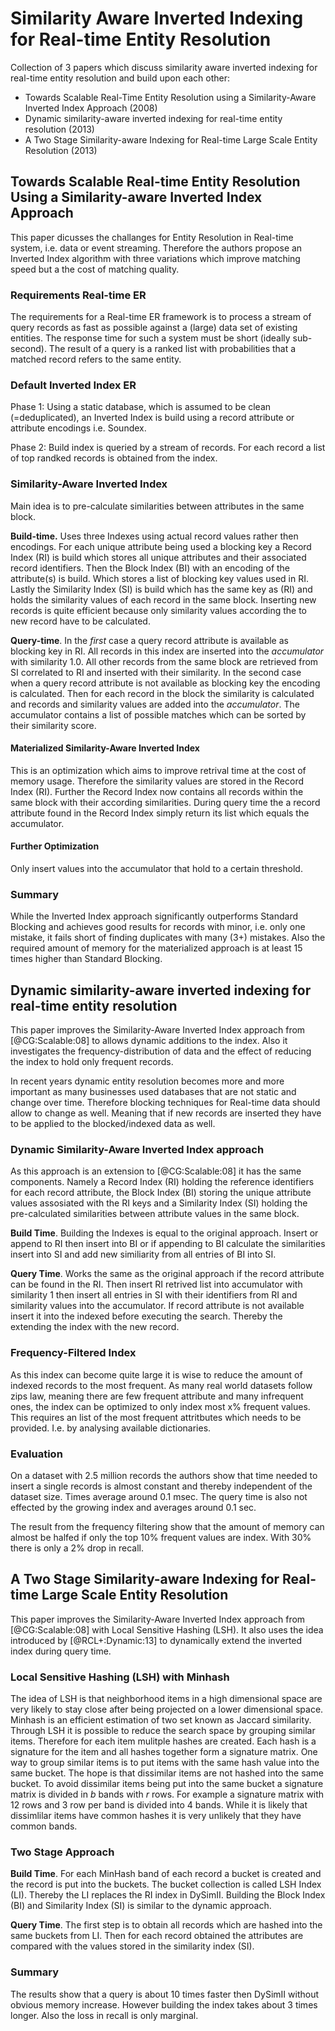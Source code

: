 # Similarity Aware Inverted Indexing for Real-time Entity Resolution

Collection of 3 papers which discuss similarity aware inverted indexing for
real-time entity resolution and build upon each other:

* Towards Scalable Real-Time Entity Resolution using a Similarity-Aware
  Inverted Index Approach (2008)
* Dynamic similarity-aware inverted indexing for real-time entity resolution
  (2013)
* A Two Stage Similarity-aware Indexing for Real-time Large Scale Entity
  Resolution (2013)

## Towards Scalable Real-time Entity Resolution Using a Similarity-aware Inverted Index Approach

This paper dicusses the challanges for Entity Resolution in Real-time system,
i.e. data or event streaming. Therefore the authors propose an Inverted Index
algorithm with three variations which improve matching speed but a the cost of
matching quality.

### Requirements Real-time ER

The requirements for a Real-time ER framework is to process a stream of query
records as fast as possible against a (large) data set of existing entities. The
response time for such a system must be short (ideally sub-second). The result
of a query is a ranked list with probabilities that a matched record refers to
the same entity.

### Default  Inverted Index ER

Phase 1: Using a static database, which is assumed to be clean (=deduplicated),
an Inverted Index is build using a record attribute or attribute encodings i.e.
Soundex.

Phase 2: Build index is queried by a stream of records. For each record a list
of top randked records is obtained from the index.

### Similarity-Aware Inverted Index

Main idea is to pre-calculate similarities between attributes in the same block.

**Build-time.** Uses three Indexes using actual record values rather then
encodings. For each unique attribute being used a blocking key a Record Index
(RI) is build which stores all unique attributes and their associated record
identifiers. Then the Block Index (BI) with an encoding of the attribute(s) is
build. Which stores a list of blocking key values used in RI. Lastly the
Similarity Index (SI) is build which has the same key as (RI) and holds the
similarity values of each record in the same block. Inserting new records is
quite efficient because only similarity values according the to new record have
to be calculated.

**Query-time**. In the *first* case a query record attribute is available as
blocking key in RI. All records in this index are inserted into the
*accumulator* with similarity 1.0. All other records from the same block are
retrieved from SI correlated to RI and inserted with their similarity. In the
second case when a query record attribute is not available as blocking key the
encoding is calculated. Then for each record in the block the similarity is
calculated and records and similarity values are added into the *accumulator*.
The accumulator contains a list of possible matches which can be sorted by their
similarity score.

#### Materialized Similarity-Aware Inverted Index

This is an optimization which aims to improve retrival time at the cost of
memory usage. Therefore the similarity values are stored in the Record Index
(RI). Further the Record Index now contains all records within the same block
with their according similarities. During query time the a record attribute
found in the Record Index simply return its list which equals the accumulator.

#### Further Optimization

Only insert values into the accumulator that hold to a certain threshold.

### Summary

While the Inverted Index approach significantly outperforms Standard Blocking
and achieves good results for records with minor, i.e. only one mistake, it
fails short of finding duplicates with many (3+) mistakes. Also the required
amount of memory for the materialized approach is at least 15 times higher than
Standard Blocking.

## Dynamic similarity-aware inverted indexing for real-time entity resolution

This paper improves the Similarity-Aware Inverted Index approach from
[@CG:Scalable:08] to allows dynamic additions to the index. Also it investigates
the frequency-distribution of data and the effect of reducing the index to hold
only frequent records.

In recent years dynamic entity resolution becomes more and more important as
many businesses used databases that are not static and change over time.
Therefore blocking techniques for Real-time data should allow to change as well.
Meaning that if new records are inserted they have to be applied to the
blocked/indexed data as well.

### Dynamic Similarity-Aware Inverted Index approach

As this approach is an extension to [@CG:Scalable:08] it has the same
components. Namely a Record Index (RI) holding the reference identifiers for
each record attribute, the Block Index (BI) storing the unique attribute values
assosiated with the RI keys and a Similarity Index (SI) holding the
pre-calculated similarities between attribute values in the same block.

**Build Time**. Building the Indexes is equal to the original approach. Insert
or append to RI then insert into BI or if appending to BI calculate the
similarities insert into SI and add new similiarity from all entries of BI into
SI.

**Query Time**. Works the same as the original approach if the record attribute
can be found in the RI. Then insert RI retrived list into accumulator with
similarity 1 then insert all entries in SI with their identifiers from RI and
similarity values into the accumulator. If record attribute is not available
insert it into the indexed before executing the search. Thereby the extending
the index with the new record.

### Frequency-Filtered Index

As this index can become quite large it is wise to reduce the amount of indexed
records to the most frequent. As many real world datasets follow zips law,
meaning there are few frequent attribute and many infrequent ones, the index can
be optimized to only index most x% frequent values. This requires an list of
the most frequent attritbutes which needs to be provided. I.e. by analysing
available dictionaries.

### Evaluation

On a dataset with 2.5 million records the authors show that time needed to
insert a single records is almost constant and thereby independent of the
dataset size. Times average around 0.1 msec. The query time is also not effected
by the growing index and averages around 0.1 sec.

The result from the frequency filtering show that the amount of memory can
almost be halfed if only the top 10% frequent values are index. With 30% there
is only a 2% drop in recall.

## A Two Stage Similarity-aware Indexing for Real-time Large Scale Entity Resolution

This paper improves the Similarity-Aware Inverted Index approach from
[@CG:Scalable:08] with Local Sensitive Hashing (LSH). It also uses the idea
introduced by [@RCL+:Dynamic:13] to dynamically extend the inverted index during
query time.

### Local Sensitive Hashing (LSH) with Minhash

The idea of LSH is that neighborhood items in a high dimensional space are very
likely to stay close after being projected on a lower dimensional space. Minhash
is an efficient estimation of two set known as Jaccard similarity. Through LSH
it is possible to reduce the search space by grouping similar items. Therefore
for each item mulitple hashes are created. Each hash is a signature for the item
and all hashes together form a signature matrix. One way to group similar items
is to put items with the same hash value into the same bucket. The hope is that
dissimilar items are not hashed into the same bucket. To avoid dissimilar items
being put into the same bucket a signature matrix is divided in $b$ bands with
$r$ rows. For example a signature matrix with 12 rows and 3 row per band is
divided into 4 bands. While it is likely that dissimlilar items have common
hashes it is very unlikely that they have common bands.

### Two Stage Approach

**Build Time**. For each MinHash band of each record a bucket is created and the
record is put into the buckets. The bucket collection is called LSH Index (LI).
Thereby the LI replaces the RI index in DySimII. Building the Block Index (BI)
and Similarity Index (SI) is similar to the dynamic approach.

**Query Time**. The first step is to obtain all records which are hashed into
the same buckets from LI. Then for each record obtained the attributes are
compared with the values stored in the similarity index (SI).

### Summary

The results show that a query is about 10 times faster then DySimII without
obvious memory increase. However building the index takes about 3 times longer.
Also the loss in recall is only marginal.
